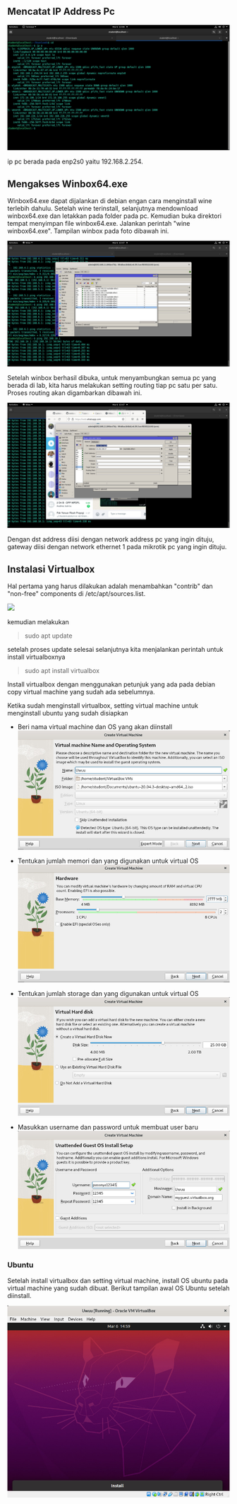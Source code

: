 ## Mencatat IP Address Pc

![](img/ip_a.jpeg)

ip pc berada pada enp2s0 yaitu 192.168.2.254.

## Mengakses Winbox64.exe 

Winbox64.exe dapat dijalankan di debian engan cara menginstall wine terlebih dahulu. Setelah wine terinstall, selanjutnya mendownload winbox64.exe dan letakkan pada folder pada pc. Kemudian buka direktori tempat menyimpan file winbox64.exe. Jalankan perintah "wine winbox64.exe". Tampilan winbox pada foto dibawah ini.

![](img/winbox.jpeg)

Setelah winbox berhasil dibuka, untuk menyambungkan semua pc yang berada di lab, kita harus melakukan setting routing tiap pc satu per satu. Proses routing akan digambarkan dibawah ini.

![](img/routing_mikrotik.jpeg)

Dengan dst address diisi dengan network address pc yang ingin dituju, gateway diisi dengan network ethernet 1 pada mikrotik pc yang ingin dituju.

## Instalasi Virtualbox

Hal pertama yang harus dilakukan adalah menambahkan "contrib" dan "non-free" components di /etc/apt/sources.list.

![](img/dependency-virtualbox.jpeg)

kemudian melakukan 
> sudo apt update

setelah proses update selesai selanjutnya kita menjalankan perintah untuk install virtualboxnya

>sudo apt install virtualbox

Install virtualbox dengan menggunakan petunjuk yang ada pada debian copy virtual machine yang sudah ada sebelumnya.

Ketika sudah menginstall virtualbox, setting virtual machine untuk menginstall ubuntu yang sudah disiapkan

 - Beri nama virtual machine dan OS yang akan diinstall
![](img/vm_name.jpeg)

- Tentukan jumlah memori dan yang digunakan untuk virtual OS
![](img/memory.jpeg)

- Tentukan jumlah storage dan yang digunakan untuk virtual OS
![](img/disk.jpeg)

- Masukkan username dan password untuk membuat user baru
![](img/create_ubuntu_user.jpeg)

### Ubuntu

Setelah install virtualbox dan setting virtual machine, install OS ubuntu pada virtual machine yang sudah dibuat. Berikut tampilan awal OS Ubuntu setelah diinstall.

![](img/ubuntu.jpeg)










